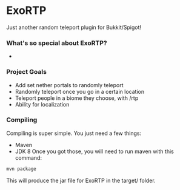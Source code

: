 # ExoRTP
Just another random teleport plugin for Bukkit/Spigot!

### What's so special about ExoRTP?
* 

### Project Goals
* Add set nether portals to randomly teleport
* Randomly teleport once you go in a certain location
* Teleport people in a biome they choose, with /rtp <biome>
* Ability for localization

### Compiling
Compiling is super simple.
 You just need a few things:
  * Maven
  * JDK 8
 Once you got those, you will need to run maven with this command:
 ```bash
 mvn package
 ```
 This will produce the jar file for ExoRTP in the target/ folder.